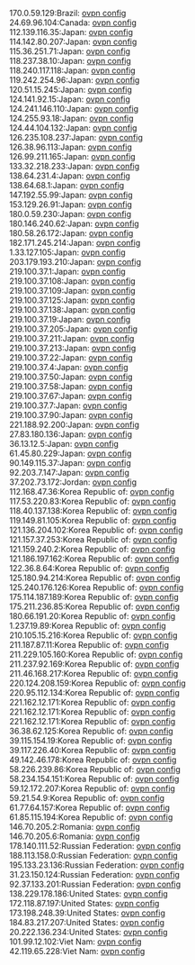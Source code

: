 170.0.59.129:Brazil: [ovpn config](vpn/170_0_59_129.ovpn)  
24.69.96.104:Canada: [ovpn config](vpn/24_69_96_104.ovpn)  
112.139.116.35:Japan: [ovpn config](vpn/112_139_116_35.ovpn)  
114.142.80.207:Japan: [ovpn config](vpn/114_142_80_207.ovpn)  
115.36.251.71:Japan: [ovpn config](vpn/115_36_251_71.ovpn)  
118.237.38.10:Japan: [ovpn config](vpn/118_237_38_10.ovpn)  
118.240.117.118:Japan: [ovpn config](vpn/118_240_117_118.ovpn)  
119.242.254.96:Japan: [ovpn config](vpn/119_242_254_96.ovpn)  
120.51.15.245:Japan: [ovpn config](vpn/120_51_15_245.ovpn)  
124.141.92.15:Japan: [ovpn config](vpn/124_141_92_15.ovpn)  
124.241.146.110:Japan: [ovpn config](vpn/124_241_146_110.ovpn)  
124.255.93.18:Japan: [ovpn config](vpn/124_255_93_18.ovpn)  
124.44.104.132:Japan: [ovpn config](vpn/124_44_104_132.ovpn)  
126.235.108.237:Japan: [ovpn config](vpn/126_235_108_237.ovpn)  
126.38.96.113:Japan: [ovpn config](vpn/126_38_96_113.ovpn)  
126.99.211.165:Japan: [ovpn config](vpn/126_99_211_165.ovpn)  
133.32.218.233:Japan: [ovpn config](vpn/133_32_218_233.ovpn)  
138.64.231.4:Japan: [ovpn config](vpn/138_64_231_4.ovpn)  
138.64.68.1:Japan: [ovpn config](vpn/138_64_68_1.ovpn)  
147.192.55.99:Japan: [ovpn config](vpn/147_192_55_99.ovpn)  
153.129.26.91:Japan: [ovpn config](vpn/153_129_26_91.ovpn)  
180.0.59.230:Japan: [ovpn config](vpn/180_0_59_230.ovpn)  
180.146.240.62:Japan: [ovpn config](vpn/180_146_240_62.ovpn)  
180.58.26.172:Japan: [ovpn config](vpn/180_58_26_172.ovpn)  
182.171.245.214:Japan: [ovpn config](vpn/182_171_245_214.ovpn)  
1.33.127.105:Japan: [ovpn config](vpn/1_33_127_105.ovpn)  
203.179.193.210:Japan: [ovpn config](vpn/203_179_193_210.ovpn)  
219.100.37.1:Japan: [ovpn config](vpn/219_100_37_1.ovpn)  
219.100.37.108:Japan: [ovpn config](vpn/219_100_37_108.ovpn)  
219.100.37.109:Japan: [ovpn config](vpn/219_100_37_109.ovpn)  
219.100.37.125:Japan: [ovpn config](vpn/219_100_37_125.ovpn)  
219.100.37.138:Japan: [ovpn config](vpn/219_100_37_138.ovpn)  
219.100.37.19:Japan: [ovpn config](vpn/219_100_37_19.ovpn)  
219.100.37.205:Japan: [ovpn config](vpn/219_100_37_205.ovpn)  
219.100.37.211:Japan: [ovpn config](vpn/219_100_37_211.ovpn)  
219.100.37.213:Japan: [ovpn config](vpn/219_100_37_213.ovpn)  
219.100.37.22:Japan: [ovpn config](vpn/219_100_37_22.ovpn)  
219.100.37.4:Japan: [ovpn config](vpn/219_100_37_4.ovpn)  
219.100.37.50:Japan: [ovpn config](vpn/219_100_37_50.ovpn)  
219.100.37.58:Japan: [ovpn config](vpn/219_100_37_58.ovpn)  
219.100.37.67:Japan: [ovpn config](vpn/219_100_37_67.ovpn)  
219.100.37.7:Japan: [ovpn config](vpn/219_100_37_7.ovpn)  
219.100.37.90:Japan: [ovpn config](vpn/219_100_37_90.ovpn)  
221.188.92.200:Japan: [ovpn config](vpn/221_188_92_200.ovpn)  
27.83.180.136:Japan: [ovpn config](vpn/27_83_180_136.ovpn)  
36.13.12.5:Japan: [ovpn config](vpn/36_13_12_5.ovpn)  
61.45.80.229:Japan: [ovpn config](vpn/61_45_80_229.ovpn)  
90.149.115.37:Japan: [ovpn config](vpn/90_149_115_37.ovpn)  
92.203.7.147:Japan: [ovpn config](vpn/92_203_7_147.ovpn)  
37.202.73.172:Jordan: [ovpn config](vpn/37_202_73_172.ovpn)  
112.168.47.36:Korea Republic of: [ovpn config](vpn/112_168_47_36.ovpn)  
117.53.220.83:Korea Republic of: [ovpn config](vpn/117_53_220_83.ovpn)  
118.40.137.138:Korea Republic of: [ovpn config](vpn/118_40_137_138.ovpn)  
119.149.81.105:Korea Republic of: [ovpn config](vpn/119_149_81_105.ovpn)  
121.136.204.102:Korea Republic of: [ovpn config](vpn/121_136_204_102.ovpn)  
121.157.37.253:Korea Republic of: [ovpn config](vpn/121_157_37_253.ovpn)  
121.159.240.2:Korea Republic of: [ovpn config](vpn/121_159_240_2.ovpn)  
121.186.197.162:Korea Republic of: [ovpn config](vpn/121_186_197_162.ovpn)  
122.36.8.64:Korea Republic of: [ovpn config](vpn/122_36_8_64.ovpn)  
125.180.94.214:Korea Republic of: [ovpn config](vpn/125_180_94_214.ovpn)  
125.240.176.126:Korea Republic of: [ovpn config](vpn/125_240_176_126.ovpn)  
175.114.187.189:Korea Republic of: [ovpn config](vpn/175_114_187_189.ovpn)  
175.211.236.85:Korea Republic of: [ovpn config](vpn/175_211_236_85.ovpn)  
180.66.191.20:Korea Republic of: [ovpn config](vpn/180_66_191_20.ovpn)  
1.237.19.89:Korea Republic of: [ovpn config](vpn/1_237_19_89.ovpn)  
210.105.15.216:Korea Republic of: [ovpn config](vpn/210_105_15_216.ovpn)  
211.187.87.11:Korea Republic of: [ovpn config](vpn/211_187_87_11.ovpn)  
211.229.105.160:Korea Republic of: [ovpn config](vpn/211_229_105_160.ovpn)  
211.237.92.169:Korea Republic of: [ovpn config](vpn/211_237_92_169.ovpn)  
211.46.168.217:Korea Republic of: [ovpn config](vpn/211_46_168_217.ovpn)  
220.124.208.159:Korea Republic of: [ovpn config](vpn/220_124_208_159.ovpn)  
220.95.112.134:Korea Republic of: [ovpn config](vpn/220_95_112_134.ovpn)  
221.162.12.171:Korea Republic of: [ovpn config](vpn/221_162_12_171.ovpn)  
221.162.12.171:Korea Republic of: [ovpn config](vpn/221_162_12_171.ovpn)  
221.162.12.171:Korea Republic of: [ovpn config](vpn/221_162_12_171.ovpn)  
36.38.62.125:Korea Republic of: [ovpn config](vpn/36_38_62_125.ovpn)  
39.115.154.19:Korea Republic of: [ovpn config](vpn/39_115_154_19.ovpn)  
39.117.226.40:Korea Republic of: [ovpn config](vpn/39_117_226_40.ovpn)  
49.142.46.178:Korea Republic of: [ovpn config](vpn/49_142_46_178.ovpn)  
58.226.239.86:Korea Republic of: [ovpn config](vpn/58_226_239_86.ovpn)  
58.234.154.151:Korea Republic of: [ovpn config](vpn/58_234_154_151.ovpn)  
59.12.172.207:Korea Republic of: [ovpn config](vpn/59_12_172_207.ovpn)  
59.21.54.9:Korea Republic of: [ovpn config](vpn/59_21_54_9.ovpn)  
61.77.64.157:Korea Republic of: [ovpn config](vpn/61_77_64_157.ovpn)  
61.85.115.194:Korea Republic of: [ovpn config](vpn/61_85_115_194.ovpn)  
146.70.205.2:Romania: [ovpn config](vpn/146_70_205_2.ovpn)  
146.70.205.6:Romania: [ovpn config](vpn/146_70_205_6.ovpn)  
178.140.111.52:Russian Federation: [ovpn config](vpn/178_140_111_52.ovpn)  
188.113.158.0:Russian Federation: [ovpn config](vpn/188_113_158_0.ovpn)  
195.133.23.136:Russian Federation: [ovpn config](vpn/195_133_23_136.ovpn)  
31.23.150.124:Russian Federation: [ovpn config](vpn/31_23_150_124.ovpn)  
92.37.133.201:Russian Federation: [ovpn config](vpn/92_37_133_201.ovpn)  
138.229.178.186:United States: [ovpn config](vpn/138_229_178_186.ovpn)  
172.118.87.197:United States: [ovpn config](vpn/172_118_87_197.ovpn)  
173.198.248.39:United States: [ovpn config](vpn/173_198_248_39.ovpn)  
184.83.217.207:United States: [ovpn config](vpn/184_83_217_207.ovpn)  
20.222.136.234:United States: [ovpn config](vpn/20_222_136_234.ovpn)  
101.99.12.102:Viet Nam: [ovpn config](vpn/101_99_12_102.ovpn)  
42.119.65.228:Viet Nam: [ovpn config](vpn/42_119_65_228.ovpn)  
